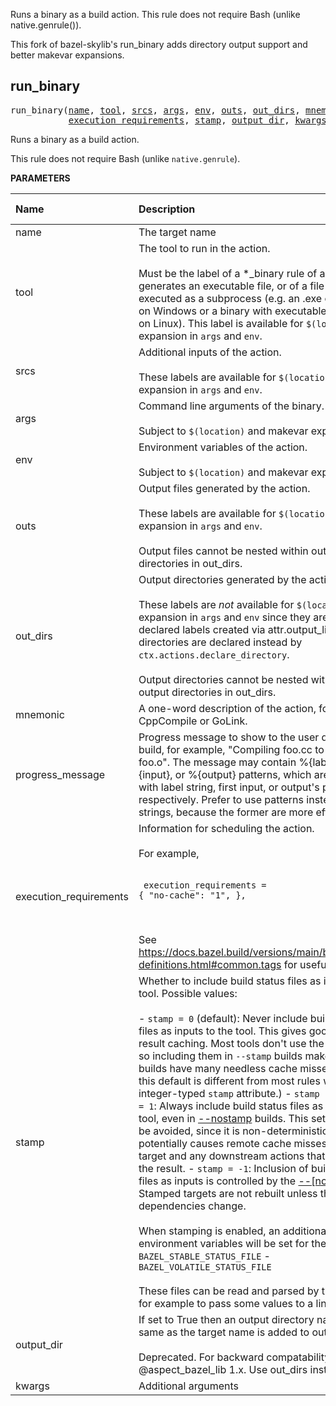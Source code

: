 <!-- Generated with Stardoc: http://skydoc.bazel.build -->

Runs a binary as a build action. This rule does not require Bash (unlike native.genrule()).

This fork of bazel-skylib's run_binary adds directory output support and better makevar expansions.


<a id="run_binary"></a>

## run_binary

<pre>
run_binary(<a href="#run_binary-name">name</a>, <a href="#run_binary-tool">tool</a>, <a href="#run_binary-srcs">srcs</a>, <a href="#run_binary-args">args</a>, <a href="#run_binary-env">env</a>, <a href="#run_binary-outs">outs</a>, <a href="#run_binary-out_dirs">out_dirs</a>, <a href="#run_binary-mnemonic">mnemonic</a>, <a href="#run_binary-progress_message">progress_message</a>,
           <a href="#run_binary-execution_requirements">execution_requirements</a>, <a href="#run_binary-stamp">stamp</a>, <a href="#run_binary-output_dir">output_dir</a>, <a href="#run_binary-kwargs">kwargs</a>)
</pre>

Runs a binary as a build action.

This rule does not require Bash (unlike `native.genrule`).


**PARAMETERS**


| Name  | Description | Default Value |
| :------------- | :------------- | :------------- |
| <a id="run_binary-name"></a>name |  The target name   |  none |
| <a id="run_binary-tool"></a>tool |  The tool to run in the action.<br><br>Must be the label of a *_binary rule of a rule that generates an executable file, or of a file that can be executed as a subprocess (e.g. an .exe or .bat file on Windows or a binary with executable permission on Linux). This label is available for <code>$(location)</code> expansion in <code>args</code> and <code>env</code>.   |  none |
| <a id="run_binary-srcs"></a>srcs |  Additional inputs of the action.<br><br>These labels are available for <code>$(location)</code> expansion in <code>args</code> and <code>env</code>.   |  <code>[]</code> |
| <a id="run_binary-args"></a>args |  Command line arguments of the binary.<br><br>Subject to <code>$(location)</code> and makevar expansions.   |  <code>[]</code> |
| <a id="run_binary-env"></a>env |  Environment variables of the action.<br><br>Subject to <code>$(location)</code> and makevar expansions.   |  <code>{}</code> |
| <a id="run_binary-outs"></a>outs |  Output files generated by the action.<br><br>These labels are available for <code>$(location)</code> expansion in <code>args</code> and <code>env</code>.<br><br>Output files cannot be nested within output directories in out_dirs.   |  <code>[]</code> |
| <a id="run_binary-out_dirs"></a>out_dirs |  Output directories generated by the action.<br><br>These labels are _not_ available for <code>$(location)</code> expansion in <code>args</code> and <code>env</code> since they are not pre-declared labels created via attr.output_list(). Output directories are declared instead by <code>ctx.actions.declare_directory</code>.<br><br>Output directories cannot be nested within other output directories in out_dirs.   |  <code>[]</code> |
| <a id="run_binary-mnemonic"></a>mnemonic |  A one-word description of the action, for example, CppCompile or GoLink.   |  <code>"RunBinary"</code> |
| <a id="run_binary-progress_message"></a>progress_message |  Progress message to show to the user during the build, for example, "Compiling foo.cc to create foo.o". The message may contain %{label}, %{input}, or %{output} patterns, which are substituted with label string, first input, or output's path, respectively. Prefer to use patterns instead of static strings, because the former are more efficient.   |  <code>None</code> |
| <a id="run_binary-execution_requirements"></a>execution_requirements |  Information for scheduling the action.<br><br>For example,<br><br><pre><code> execution_requirements = {     "no-cache": "1", }, </code></pre><br><br>See https://docs.bazel.build/versions/main/be/common-definitions.html#common.tags for useful keys.   |  <code>None</code> |
| <a id="run_binary-stamp"></a>stamp |  Whether to include build status files as inputs to the tool. Possible values:<br><br>- <code>stamp = 0</code> (default): Never include build status files as inputs to the tool.     This gives good build result caching.     Most tools don't use the status files, so including them in <code>--stamp</code> builds makes those     builds have many needless cache misses.     (Note: this default is different from most rules with an integer-typed <code>stamp</code> attribute.) - <code>stamp = 1</code>: Always include build status files as inputs to the tool, even in     [--nostamp](https://docs.bazel.build/versions/main/user-manual.html#flag--stamp) builds.     This setting should be avoided, since it is non-deterministic.     It potentially causes remote cache misses for the target and     any downstream actions that depend on the result. - <code>stamp = -1</code>: Inclusion of build status files as inputs is controlled by the     [--[no]stamp](https://docs.bazel.build/versions/main/user-manual.html#flag--stamp) flag.     Stamped targets are not rebuilt unless their dependencies change.<br><br>When stamping is enabled, an additional two environment variables will be set for the action:     - <code>BAZEL_STABLE_STATUS_FILE</code>     - <code>BAZEL_VOLATILE_STATUS_FILE</code><br><br>These files can be read and parsed by the action, for example to pass some values to a linker.   |  <code>0</code> |
| <a id="run_binary-output_dir"></a>output_dir |  If set to True then an output directory named the same as the target name is added to out_dirs.<br><br>Deprecated. For backward compatability with @aspect_bazel_lib 1.x. Use out_dirs instead.   |  <code>False</code> |
| <a id="run_binary-kwargs"></a>kwargs |  Additional arguments   |  none |


